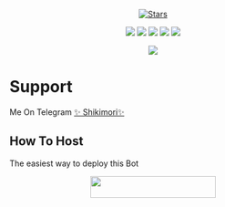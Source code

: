 <p align="center">
    <a href="https://github.com/Unknown-San/Marin-Robot"/stargazers><img src="https://img.shields.io/github/stars/Yoriichi-Tsugikuni/sexyboyerehh?label=Stars&style=flat-square&logo=github&color=F10070" alt="Stars" /></a>
</p>
<p align="center">
    <a href="https://github.com/Unknown-San/Marin-Robot"> <img src="https://img.shields.io/github/repo-size/MdNoor786/ShasaBot-1?color=orange&logo=github&logoColor=green&style=for-the-badge" /></a>
    <a href="https://github.com/Unknown-San/Marin-Robot/commits"> <img src="https://img.shields.io/github/last-commit/Yoriichi-Tsugikuni/sexyboyerehh?color=blue&logo=github&logoColor=green&style=for-the-badge" /></a>
    <a href="https://github.com/Unknown-San/Marin-Robot/issues"> <img src="https://img.shields.io/github/issues/Yoriichi-Tsugikuni/sexyboyerehh?color=blueviolet&logo=github&logoColor=green&style=for-the-badge" /></a>
    <a href="https://github.com/Unknown-San/Marin-Robot/network/members"> <img src="https://img.shields.io/github/forks/MdNoor786/ShasaBot?color=red&logo=github&logoColor=green&style=for-the-badge" /></a>  
    <a href="https://pypi.org/project/Telethon/"> <img src="https://img.shields.io/pypi/v/telethon?color=yellow&label=telethon&logo=python&logoColor=green&style=for-the-badge" /></a>
</p>

<p align="center">
  <img src="https://telegra.ph//file/ac577854aeb7b21d6bbc7.jpg">
</p>

# Support
Me On Telegram [✨ Shikimori✨](http://t.me/Shikimori_Robot)

## How To Host
The easiest way to deploy this Bot
<p align="center"><a href="https://heroku.com/deploy?template=https://github.com/Yoriichi-Tsugikuni/sexyboyerehh"> <img src="https://img.shields.io/badge/Deploy%20To%20Heroku-black?style=for-the-badge&logo=heroku" width="220" height="38.45"/></a></p>
 
